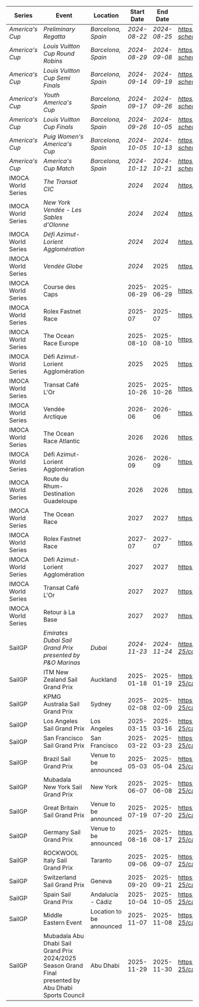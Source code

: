 | Series | Event | Location | Start Date | End Date | URL |
|---|---|---|---|---|---|
| *America's Cup* | *Preliminary Regatta* | *Barcelona, Spain* | *2024-08-22* | *2024-08-25* | *https://www.americascup.com/en/ac37-schedule* |
| *America's Cup* | *Louis Vuitton Cup Round Robins* | *Barcelona, Spain* | *2024-08-29* | *2024-09-08* | *https://www.americascup.com/en/ac37-schedule* |
| *America's Cup* | *Louis Vuitton Cup Semi Finals* | *Barcelona, Spain* | *2024-09-14* | *2024-09-19* | *https://www.americascup.com/en/ac37-schedule* |
| *America's Cup* | *Youth America's Cup* | *Barcelona, Spain* | *2024-09-17* | *2024-09-26* | *https://www.americascup.com/en/ac37-schedule* |
| *America's Cup* | *Louis Vuitton Cup Finals* | *Barcelona, Spain* | *2024-09-26* | *2024-10-05* | *https://www.americascup.com/en/ac37-schedule* |
| *America's Cup* | *Puig Women's America's Cup* | *Barcelona, Spain* | *2024-10-05* | *2024-10-13* | *https://www.americascup.com/en/ac37-schedule* |
| *America's Cup* | *America's Cup Match* | *Barcelona, Spain* | *2024-10-12* | *2024-10-21* | *https://www.americascup.com/en/ac37-schedule* |
| IMOCA World Series | *The Transat CIC* |  | *2024* | *2024* | *https://www.imoca* |
| IMOCA World Series | *New York Vendée - Les Sables d'Olonne* |  | *2024* | *2024* | *https://www.imoca* |
| IMOCA World Series | *Défi Azimut-Lorient Agglomération* |  | *2024* | *2024* | *https://www.imoca* |
| IMOCA World Series | *Vendée Globe* |  | *2024* | 2025 | *https://www.imoca* |
| IMOCA World Series | Course des Caps |  | 2025-06-29 | 2025-06-29 | https://www.imoca |
| IMOCA World Series | Rolex Fastnet Race |  | 2025-07 | 2025-07 | https://www.imoca |
| IMOCA World Series | The Ocean Race Europe |  | 2025-08-10 | 2025-08-10 | https://www.imoca |
| IMOCA World Series | Défi Azimut-Lorient Agglomération |  | 2025 | 2025 | https://www.imoca |
| IMOCA World Series | Transat Café L'Or |  | 2025-10-26 | 2025-10-26 | https://www.imoca |
| IMOCA World Series | Vendée Arctique |  | 2026-06 | 2026-06 | https://www.imoca |
| IMOCA World Series | The Ocean Race Atlantic |  | 2026 | 2026 | https://www.imoca |
| IMOCA World Series | Défi Azimut-Lorient Agglomération |  | 2026-09 | 2026-09 | https://www.imoca |
| IMOCA World Series | Route du Rhum-Destination Guadeloupe |  | 2026 | 2026 | https://www.imoca |
| IMOCA World Series | The Ocean Race |  | 2027 | 2027 | https://www.imoca |
| IMOCA World Series | Rolex Fastnet Race |  | 2027-07 | 2027-07 | https://www.imoca |
| IMOCA World Series | Défi Azimut-Lorient Agglomération |  | 2027 | 2027 | https://www.imoca |
| IMOCA World Series | Transat Café L'Or |  | 2027 | 2027 | https://www.imoca |
| IMOCA World Series | Retour à La Base |  | 2027 | 2027 | https://www.imoca |
| SailGP | *Emirates Dubai Sail Grand Prix presented by P&O Marinas* | *Dubai* | *2024-11-23* | *2024-11-24* | *https://sailgp.com/general/24-25/calendar* |
| SailGP | ITM New Zealand Sail Grand Prix | Auckland | 2025-01-18 | 2025-01-19 | https://sailgp.com/general/24-25/calendar |
| SailGP | KPMG Australia Sail Grand Prix | Sydney | 2025-02-08 | 2025-02-09 | https://sailgp.com/general/24-25/calendar |
| SailGP | Los Angeles Sail Grand Prix | Los Angeles | 2025-03-15 | 2025-03-16 | https://sailgp.com/general/24-25/calendar |
| SailGP | San Francisco Sail Grand Prix | San Francisco | 2025-03-22 | 2025-03-23 | https://sailgp.com/general/24-25/calendar |
| SailGP | Brazil Sail Grand Prix | Venue to be announced | 2025-05-03 | 2025-05-04 | https://sailgp.com/general/24-25/calendar |
| SailGP | Mubadala New York Sail Grand Prix | New York | 2025-06-07 | 2025-06-08 | https://sailgp.com/general/24-25/calendar |
| SailGP | Great Britain Sail Grand Prix | Venue to be announced | 2025-07-19 | 2025-07-20 | https://sailgp.com/general/24-25/calendar |
| SailGP | Germany Sail Grand Prix | Venue to be announced | 2025-08-16 | 2025-08-17 | https://sailgp.com/general/24-25/calendar |
| SailGP | ROCKWOOL Italy Sail Grand Prix | Taranto | 2025-09-06 | 2025-09-07 | https://sailgp.com/general/24-25/calendar |
| SailGP | Switzerland Sail Grand Prix | Geneva | 2025-09-20 | 2025-09-21 | https://sailgp.com/general/24-25/calendar |
| SailGP | Spain Sail Grand Prix | Andalucía - Cádiz | 2025-10-04 | 2025-10-05 | https://sailgp.com/general/24-25/calendar |
| SailGP | Middle Eastern Event | Location to be announced | 2025-11-07 | 2025-11-08 | https://sailgp.com/general/24-25/calendar |
| SailGP | Mubadala Abu Dhabi Sail Grand Prix 2024/2025 Season Grand Final presented by Abu Dhabi Sports Council | Abu Dhabi | 2025-11-29 | 2025-11-30 | https://sailgp.com/general/24-25/calendar |